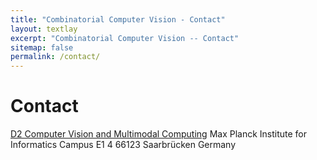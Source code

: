 ```yaml
---
title: "Combinatorial Computer Vision - Contact"
layout: textlay
excerpt: "Combinatorial Computer Vision -- Contact"
sitemap: false
permalink: /contact/
---
```


# Contact

[D2 Computer Vision and Multimodal Computing](https://www.mpi-inf.mpg.de/departments/computer-vision-and-multimodal-computing/)
Max Planck Institute for Informatics 
Campus E1 4
66123 Saarbrücken
Germany

